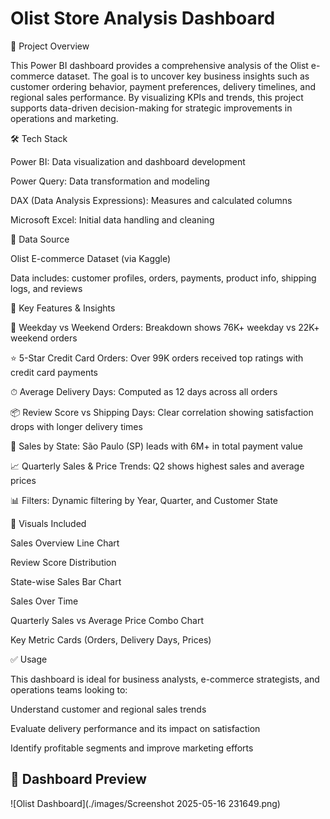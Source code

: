 # Olist Store Analysis Dashboard

 📁 Project Overview
 
This Power BI dashboard provides a comprehensive analysis of the Olist e-commerce dataset. The goal is to uncover key business insights such as customer ordering behavior, payment preferences, delivery timelines, and regional sales performance. By visualizing KPIs and trends, this project supports data-driven decision-making for strategic improvements in operations and marketing.

🛠 Tech Stack

Power BI: Data visualization and dashboard development

Power Query: Data transformation and modeling

DAX (Data Analysis Expressions): Measures and calculated columns

Microsoft Excel: Initial data handling and cleaning

📂 Data Source

Olist E-commerce Dataset (via Kaggle)

Data includes: customer profiles, orders, payments, product info, shipping logs, and reviews

🚀 Key Features & Insights

📅 Weekday vs Weekend Orders: Breakdown shows 76K+ weekday vs 22K+ weekend orders

⭐ 5-Star Credit Card Orders: Over 99K orders received top ratings with credit card payments

⏱ Average Delivery Days: Computed as 12 days across all orders

📦 Review Score vs Shipping Days: Clear correlation showing satisfaction drops with longer delivery times

📍 Sales by State: São Paulo (SP) leads with 6M+ in total payment value

📈 Quarterly Sales & Price Trends: Q2 shows highest sales and average prices

📊 Filters: Dynamic filtering by Year, Quarter, and Customer State

📌 Visuals Included

Sales Overview Line Chart

Review Score Distribution

State-wise Sales Bar Chart

Sales Over Time

Quarterly Sales vs Average Price Combo Chart

Key Metric Cards (Orders, Delivery Days, Prices)

✅ Usage

This dashboard is ideal for business analysts, e-commerce strategists, and operations teams looking to:

Understand customer and regional sales trends

Evaluate delivery performance and its impact on satisfaction

Identify profitable segments and improve marketing efforts


## 📸 Dashboard Preview 

![Olist Dashboard](./images/Screenshot 2025-05-16 231649.png)

